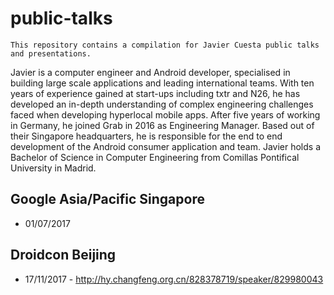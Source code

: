 # public-talks

 ```
 This repository contains a compilation for Javier Cuesta public talks and presentations.
  ```
 Javier is a computer engineer and Android developer, specialised in building large scale applications and leading international teams. With ten years of experience gained at start-ups including txtr and N26, he has developed an in-depth understanding of complex engineering challenges faced when developing hyperlocal mobile apps. After five years of working in Germany, he joined Grab in 2016 as Engineering Manager. Based out of their Singapore headquarters, he is responsible for the end to end development of the Android consumer application and team. Javier holds a Bachelor of Science in Computer Engineering from Comillas Pontifical University in Madrid. 



## Google Asia/Pacific Singapore 

- 01/07/2017


## Droidcon Beijing  
- 17/11/2017 - http://hy.changfeng.org.cn/828378719/speaker/829980043

